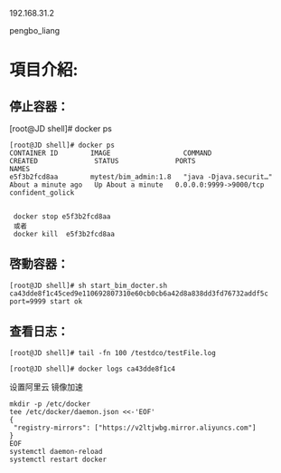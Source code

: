 192.168.31.2 

pengbo_liang



# 項目介紹:

## 停止容器：

[root@JD shell]# docker ps

```shell
[root@JD shell]# docker ps
CONTAINER ID        IMAGE                  COMMAND                  CREATED              STATUS              PORTS                    NAMES
e5f3b2fcd8aa        mytest/bim_admin:1.8   "java -Djava.securit…"   About a minute ago   Up About a minute   0.0.0.0:9999->9000/tcp   confident_golick


 docker stop e5f3b2fcd8aa
 或者
 docker kill  e5f3b2fcd8aa
```

## 啓動容器：

```shell
[root@JD shell]# sh start_bim_docter.sh 
ca43dde8f1c45ced9e110692807310e60cb0cb6a42d8a838dd3fd76732addf5c
port=9999 start ok
```



## 查看日志：

```shell
[root@JD shell]# tail -fn 100 /testdco/testFile.log
```

```shell
[root@JD shell]# docker logs ca43dde8f1c4
```

























设置阿里云 镜像加速

 ```shell
mkdir -p /etc/docker
tee /etc/docker/daemon.json <<-'EOF'
{
  "registry-mirrors": ["https://v2ltjwbg.mirror.aliyuncs.com"]
}
EOF
systemctl daemon-reload
systemctl restart docker
 ```


